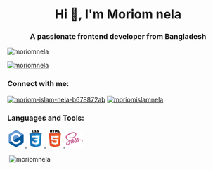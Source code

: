 <h1 align="center">Hi 👋, I'm Moriom nela</h1>
<h3 align="center">A passionate frontend developer from Bangladesh</h3>

<p align="left"> <img src="https://komarev.com/ghpvc/?username=moriomnela&label=Profile%20views&color=0e75b6&style=flat" alt="moriomnela" /> </p>

<p align="left"> <a href="https://github.com/ryo-ma/github-profile-trophy"><img src="https://github-profile-trophy.vercel.app/?username=moriomnela" alt="moriomnela" /></a> </p>

<h3 align="left">Connect with me:</h3>
<p align="left">
<a href="https://linkedin.com/in/moriom-islam-nela-b678872ab" target="blank"><img align="center" src="https://raw.githubusercontent.com/rahuldkjain/github-profile-readme-generator/master/src/images/icons/Social/linked-in-alt.svg" alt="moriom-islam-nela-b678872ab" height="30" width="40" /></a>
<a href="https://fb.com/moriomislamnela" target="blank"><img align="center" src="https://raw.githubusercontent.com/rahuldkjain/github-profile-readme-generator/master/src/images/icons/Social/facebook.svg" alt="moriomislamnela" height="30" width="40" /></a>
</p>

<h3 align="left">Languages and Tools:</h3>
<p align="left"> <a href="https://www.cprogramming.com/" target="_blank" rel="noreferrer"> <img src="https://raw.githubusercontent.com/devicons/devicon/master/icons/c/c-original.svg" alt="c" width="40" height="40"/> </a> <a href="https://www.w3schools.com/css/" target="_blank" rel="noreferrer"> <img src="https://raw.githubusercontent.com/devicons/devicon/master/icons/css3/css3-original-wordmark.svg" alt="css3" width="40" height="40"/> </a> <a href="https://www.w3.org/html/" target="_blank" rel="noreferrer"> <img src="https://raw.githubusercontent.com/devicons/devicon/master/icons/html5/html5-original-wordmark.svg" alt="html5" width="40" height="40"/> </a> <a href="https://sass-lang.com" target="_blank" rel="noreferrer"> <img src="https://raw.githubusercontent.com/devicons/devicon/master/icons/sass/sass-original.svg" alt="sass" width="40" height="40"/> </a> </p>

<p>&nbsp;<img align="center" src="https://github-readme-stats.vercel.app/api?username=moriomnela&show_icons=true&locale=en" alt="moriomnela" /></p>
